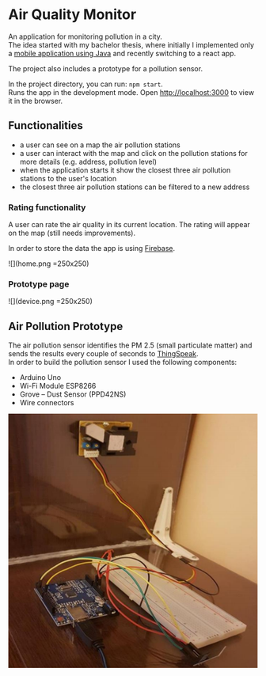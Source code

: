 # Air Quality Monitor

An application for monitoring pollution in a city.  
The idea started with my bachelor thesis, where initially I implemented only a [mobile application using Java](https://github.com/dianasoponar/PollutionMap) and recently switching to a react app.

The project also includes a prototype for a pollution sensor.

In the project directory, you can run: `npm start`.  
Runs the app in the development mode. Open [http://localhost:3000](http://localhost:3000) to view it in the browser.

## Functionalities

* a user can see on a map the air pollution stations
* a user can interact with the map and click on the pollution stations for more details (e.g. address, pollution level)
* when the application starts it show the closest three air pollution stations to the user's location
* the closest three air pollution stations can be filtered to a new address

### Rating functionality
A user can rate the air quality in its current location. The rating will appear on the map (still needs improvements).

In order to store the data the app is using [Firebase](https://firebase.google.com/).

![](home.png =250x250)

### Prototype page

![](device.png =250x250)


## Air Pollution Prototype
The air pollution sensor identifies the PM 2.5 (small particulate matter) and sends the results every couple of seconds to [ThingSpeak](https://thingspeak.com/).  
In order to build the pollution sensor I used the following components:
* Arduino Uno
* Wi-Fi Module ESP8266
* Grove – Dust Sensor (PPD42NS)
* Wire connectors

![](prototype.png)